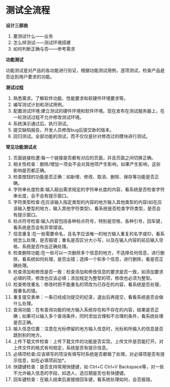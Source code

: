 # 测试全流程

**设计三部曲**

1. 要测试什么——业务
2. 怎么样测试——测试环境搭建
3. 如何判断正确与否——参考需求

**功能测试**

功能测试是对产品的各功能进行验证，根据功能测试用例，逐项测试，检查产品是否达到用户要求的功能。

**测试过程**

1. 熟悉需求。了解软件功能、性能要求和软硬件环境要求等。
2. 编写测试计划和测试用例。
3. 配置测试环境:建立测试的硬件环境和软件环境。现在发布在测试服务器上，在一轮测试过程不允许修改测试环境。
4. 系统演示通过后，执行测试。
5. 提交缺陷报告，开发人员修改bug后提交新的版本。
6. 回归测试。全部功能的测试，而不仅仅是针对修改过的模块进行测试。

**常见功能测试点**

1. 页面链接检遭:每一个链接是否都有对应的页面，并且页面之间切换正确。
2. 相关性检查：删除/增加一项会不会对其他项产生影响，如果产生影响，这些影响是否都正确。
3. 检查按钮的功能是否正确：如新增、修改、取消、删除、保存等功能是否正确。
4. 字符串长度检查:输入超出需求规定的字符串长度的内容，看系统是否检查字符串长度，会不会有提示窗口。
5. 字符类型检查:在应该输入指定类型的内容的地方输入其他类型的内容(如在应该输入整型的地方，输入其他字符类型)，看系统是否检查字符类型，是否会有提示窗口。
6. 标点符号检查:输入内容包括各种标点符号，特别是空格，各种引号，回车键，看系统是否会有异常错误。
7. 信息重复:在一些需要命名，且名字应该唯一的地方输入重复的名字或ID，看系统怎么处理，是否报错；重名是否区分大小写，以及在输入内容的前后输入空格，系统是否作出正确处理。
8. 检查删除功能:在一些可以一次删除多个信息的地方，不选择任何信息，进行删除，看系统如何处理，是否出错；选择一个和多个信息，进行删除，看是否正确处理。
9. 检查添加和修改是否一致：检查添加和修改信息的要求是否一致，如添加要求必填的项，修改也应该必填；添加规定为整型的项，修改也必须为整型。
10. 检查修改重名：修改时把不能重名的项改为已存在的内容，看系统是否处理，报重名的错。
11. 重复提交表单：一条已经成功提交的纪录，退出后再提交，看看系统是否会做什么处理。
12. 查询功能：在有查询功能的地方输入系统存在和不存在的内容，结果是否正确；如果可以输入多个查询条件，同时添加合理和不合理的条件，看系统处理是否正确。
13. 输入信息位置：注意在光标停留的地方输入信息时，光标和所输入的信息是否跳到别的地方。
14. 上传下载文件检查：上传下载文件的功能是否实现，上传文件是否能打开。对上传文件的格式有何规定，系统是否有提示信息。
15. 必填项检查:应该填写的项没有填写时系统是否都做了处理，对必填项是否有提示信息，如在必填项前加*。
16. 快捷键检查：是否支持常用快捷键，如 Ctrl+C Ctrl+V Backspace等，对一些不允许输入信息的字段，如选人，选日期是否也有快捷键。
17. 回车键检查：在输入结束后直接按回车键，看系统处理如何，会否报错。